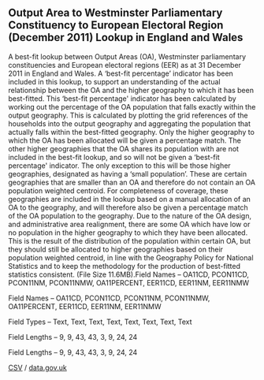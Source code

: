 ## Output Area to Westminster Parliamentary Constituency to European Electoral Region (December 2011) Lookup in England and Wales

A best-fit lookup between Output Areas (OA), Westminster parliamentary constituencies and European electoral regions (EER) as at 31 December 2011 in England and Wales. A ‘best-fit percentage’ indicator has been included in this lookup, to support an understanding of the actual relationship between the OA and the higher geography to which it has been best-fitted. This ‘best-fit percentage' indicator has been calculated by working out the percentage of the OA population that falls exactly within the output geography. This is calculated by plotting the grid references of the households into the output geography and aggregating the population that actually falls within the best-fitted geography. Only the higher geography to which the OA has been allocated will be given a percentage match. The other higher geographies that the OA shares its population with are not included in the best-fit lookup, and so will not be given a ‘best-fit percentage' indicator. The only exception to this will be those higher geographies, designated as having a ‘small population’. These are certain geographies that are smaller than an OA and therefore do not contain an OA population weighted centroid. For completeness of coverage, these geographies are included in the lookup based on a manual allocation of an OA to the geography, and will therefore also be given a percentage match of the OA population to the geography. Due to the nature of the OA design, and administrative area realignment, there are some OA which have low or no population in the higher geography to which they have been allocated. This is the result of the distribution of the population within certain OA, but they should still be allocated to higher geographies based on their population weighted centroid, in line with the Geography Policy for National Statistics and to keep the methodology for the production of best-fitted statistics consistent. (File Size 11.6MB).Field Names – OA11CD, PCON11CD, PCON11NM, PCON11NMW, OA11PERCENT, EER11CD, EER11NM, EER11NMW

Field Names – OA11CD, PCON11CD, PCON11NM, PCON11NMW, OA11PERCENT, EER11CD, EER11NM, EER11NMW

Field Types – Text, Text, Text,
Text, Text, Text, Text, Text

Field Lengths – 9, 9, 43, 43, 3, 9, 24, 24

Field Lengths – 9, 9, 43, 43, 3, 9, 24, 24

[CSV](csv/173.csv) / [data.gov.uk](https://data.gov.uk/dataset/4350cfe3-3c2f-4443-8dfc-413fad5907fb/output-area-to-westminster-parliamentary-constituency-to-european-electoral-region-december-2011-lookup-in-england-and-wales)


